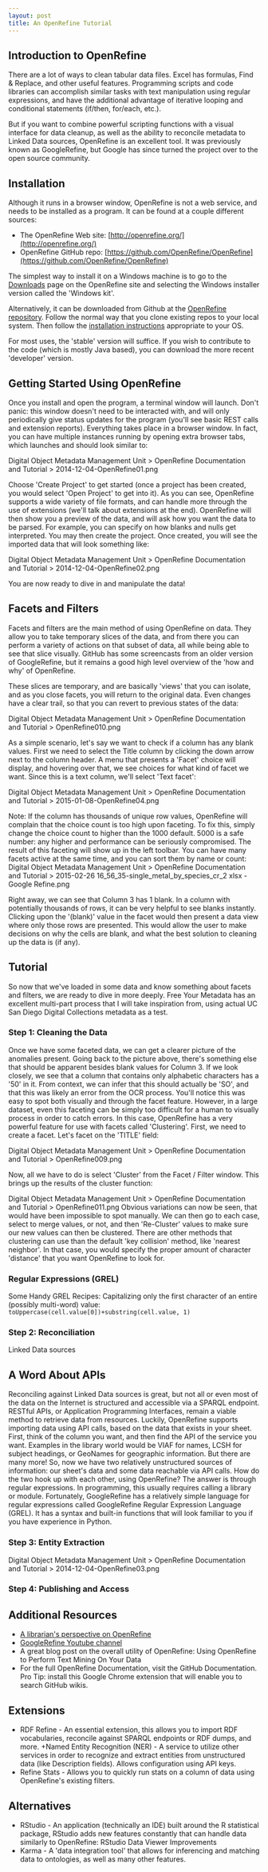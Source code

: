 ```yaml
---
layout: post
title: An OpenRefine Tutorial
---
```


## Introduction to OpenRefine
There are a lot of ways to clean tabular data files. Excel has formulas, Find & Replace, and other useful features. Programming scripts and code libraries can accomplish similar tasks with text manipulation using regular expressions, and have the additional advantage of iterative looping and conditional statements (if/then, for/each, etc.).  

But if you want to combine powerful scripting functions with a visual interface for data cleanup, as well as the ability to reconcile metadata to Linked Data sources, OpenRefine is an excellent tool. It was previously known as GoogleRefine, but Google has since turned the project over to the open source community.  

## Installation
Although it runs in a browser window, OpenRefine is not a web service, and needs to be installed as a program. It can be found at a couple different sources:  

+ The OpenRefine Web site: [http://openrefine.org/](http://openrefine.org/)  
+ OpenRefine GitHub repo: [https://github.com/OpenRefine/OpenRefine](https://github.com/OpenRefine/OpenRefine)  

The simplest way to install it on a Windows machine is to go to the [Downloads](http://openrefine.org/download.html) page on the OpenRefine site and selecting the Windows installer version called the 'Windows kit'.  

Alternatively, it can be downloaded from Github at the [OpenRefine repository](https://github.com/OpenRefine/OpenRefine). Follow the normal way that you clone existing repos to your local system. Then follow the [installation instructions](https://github.com/OpenRefine/OpenRefine/wiki/Installation-Instructions) appropriate to your OS.  

For most uses, the 'stable' version will suffice. If you wish to contribute to the code (which is mostly Java based), you can download the more recent 'developer' version.

## Getting Started Using OpenRefine
Once you install and open the program, a terminal window will launch. Don't panic: this window doesn't need to be interacted with, and will only periodically give status updates for the program (you'll see basic REST calls and extension reports). Everything takes place in a browser window. In fact, you can have multiple instances running by opening extra browser tabs, which launches and should look similar to:  

Digital Object Metadata Management Unit > OpenRefine Documentation and Tutorial > 2014-12-04-OpenRefine01.png

Choose 'Create Project' to get started (once a project has been created, you would select 'Open Project' to get into it). As you can see, OpenRefine supports a wide variety of file formats, and can handle more through the use of extensions (we'll talk about extensions at the end). OpenRefine will then show you a preview of the data, and will ask how you want the data to be parsed. For example, you can specify on how blanks and nulls get interpreted. You may then create the project.
Once created, you will see the imported data that will look something like:  

Digital Object Metadata Management Unit > OpenRefine Documentation and Tutorial > 2014-12-04-OpenRefine02.png

You are now ready to dive in and manipulate the data!

## Facets and Filters
Facets and filters are the main method of using OpenRefine on data. They allow you to take temporary slices of the data, and from there you can perform a variety of actions on that subset of data, all while being able to see that slice visually. GitHub has some screencasts from an older version of GoogleRefine, but it remains a good high level overview of the 'how and why' of OpenRefine.  

These slices are temporary, and are basically 'views' that you can isolate, and as you close facets, you will return to the original data.
Even changes have a clear trail, so that you can revert to previous states of the data:  

Digital Object Metadata Management Unit > OpenRefine Documentation and Tutorial > OpenRefine010.png  

As a simple scenario, let's say we want to check if a column has any blank values. First we need to select the Title column by clicking the down arrow next to the column header. A menu that presents a 'Facet' choice will display, and hovering over that, we see choices for what kind of facet we want. Since this is a text column, we'll select 'Text facet':

Digital Object Metadata Management Unit > OpenRefine Documentation and Tutorial > 2015-01-08-OpenRefine04.png

Note: If the column has thousands of unique row values, OpenRefine will complain that the choice count is too high upon faceting. To fix this, simply change the choice count to higher than the 1000 default. 5000 is a safe number: any higher and performance can be seriously compromised.
The result of this faceting will show up in the left toolbar. You can have many facets active at the same time, and you can sort them by name or count:
Digital Object Metadata Management Unit > OpenRefine Documentation and Tutorial > 2015-02-26 16_56_35-single_metal_by_species_cr_2 xlsx - Google Refine.png

Right away, we can see that Column 3 has 1 blank. In a column with potentially thousands of rows, it can be very helpful to see blanks instantly. Clicking upon the '(blank)' value in the facet would then present a data view where only those rows are presented. This would allow the user to make decisions on why the cells are blank, and what the best solution to cleaning up the data is (if any).

## Tutorial
So now that we've loaded in some data and know something about facets and filters, we are ready to dive in more deeply. Free Your Metadata has an excellent multi-part process that I will take inspiration from, using actual UC San Diego Digital Collections metadata as a test.

### Step 1: Cleaning the Data
Once we have some faceted data, we can get a clearer picture of the anomalies present.
Going back to the picture above, there's something else that should be apparent besides blank values for Column 3. If we look closely, we see that a column that contains only alphabetic characters has a '50' in it. From context, we can infer that this should actually be 'SO', and that this was likely an error from the OCR process. You'll notice this was easy to spot both visually and through the facet feature.
However, in a large dataset, even this faceting can be simply too difficult for a human to visually process in order to catch errors. In this case, OpenRefine has a very powerful feature for use with facets called 'Clustering'.
First, we need to create a facet. Let's facet on the 'TITLE' field:

Digital Object Metadata Management Unit > OpenRefine Documentation and Tutorial > OpenRefine009.png

Now, all we have to do is select 'Cluster' from the Facet / Filter window. This brings up the results of the cluster function:

Digital Object Metadata Management Unit > OpenRefine Documentation and Tutorial > OpenRefine011.png
Obvious variations can now be seen, that would have been impossible to spot manually. We can then go to each case, select to merge values, or not, and then 'Re-Cluster' values to make sure our new values can then be clustered.
There are other methods that clustering can use than the default 'key collision' method, like 'nearest neighbor'. In that case, you would specify the proper amount of character 'distance' that you want OpenRefine to look for.

### Regular Expressions (GREL)

Some Handy GREL Recipes:
Capitalizing only the first character of an entire (possibly multi-word) value:
`toUppercase(cell.value[0])+substring(cell.value, 1)`  

### Step 2: Reconciliation
Linked Data sources  

## A Word About APIs
Reconciling against Linked Data sources is great, but not all or even most of the data on the Internet is structured and accessible via a SPARQL endpoint. RESTful APIs, or Application Programming Interfaces, remain a viable method to retrieve data from resources. Luckily, OpenRefine supports importing data using API calls, based on the data that exists in your sheet.
First, think of the column you want, and then find the API of the service you want. Examples in the library world would be VIAF for names, LCSH for subject headings, or GeoNames for geographic information. But there are many more!
So, now we have two relatively unstructured sources of information: our sheet's data and some data reachable via API calls. How do the two hook up with each other, using OpenRefine?
The answer is through regular expressions. In programming, this usually requires calling a library or module. Fortunately, GoogleRefine has a relatively simple language for regular expressions called GoogleRefine Regular Expression Language (GREL). It has a syntax and built-in functions that will look familiar to you if you have experience in Python.

### Step 3: Entity Extraction


Digital Object Metadata Management Unit > OpenRefine Documentation and Tutorial > 2014-12-04-OpenRefine03.png

### Step 4: Publishing and Access


## Additional Resources
+ [A librarian's perspective on OpenRefine](http://acrl.ala.org/techconnect/?p=3276)
+ [GoogleRefine Youtube channel](https://www.youtube.com/channel/UCqwSVsJ8CWD9pQUZDbJC1ew)  
+ A great blog post on the overall utility of OpenRefine: Using OpenRefine to Perform Text Mining On Your Data  
+ For the full OpenRefine Documentation, visit the GitHub Documentation. Pro Tip: install this Google Chrome extension that will enable you to search GitHub wikis.  

## Extensions

+ RDF Refine - An essential extension, this allows you to import RDF vocabularies, reconcile against SPARQL endpoints or RDF dumps, and more.
+Named Entity Recognition (NER) - A service to utilize other services in order to recognize and extract entities from unstructured data (like Description fields). Allows configuration using API keys.  
+ Refine Stats - Allows you to quickly run stats on a column of data using OpenRefine's existing filters.  

## Alternatives
+ RStudio - An application (technically an IDE) built around the R statistical package, RStudio adds new features constantly that can handle data similarly to OpenRefine: RStudio Data Viewer Improvements  
+ Karma - A 'data integration tool' that allows for inferencing and matching data to ontologies, as well as many other features.  
